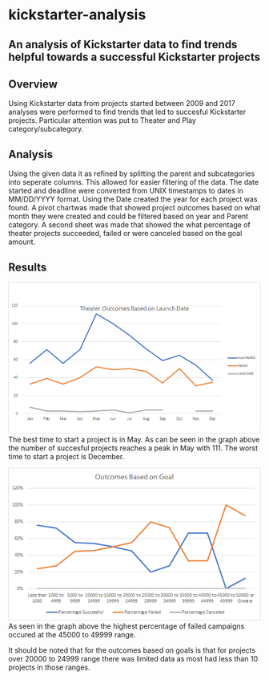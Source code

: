 # kickstarter-analysis
An analysis of Kickstarter data to find trends helpful towards a successful Kickstarter projects
---
## Overview
Using Kickstarter data from projects started between 2009 and 2017 analyses were performed to find trends that led to succesful Kickstarter projects. Particular attention was put to Theater and Play category/subcategory.

## Analysis
Using the given data it as refined by splitting the parent and subcategories into seperate columns. This allowed for easier filtering of the data. The date started and deadline were converted from UNIX timestamps to dates in MM/DD/YYYY format. Using the Date created the year for each project was found. A pivot chartwas made that showed project outcomes based on what month they were created and could be filtered based on year and Parent category. A second sheet was made that showed the what percentage of theater projects succeeded, failed or were canceled based on the goal amount.

## Results
![Theater_Outcomes_vs_Launch](https://github.com/aneou/kickstarter-analysis/blob/main/Resources/Theater_Outcomes_vs_Launch.png)
The best time to start a project is in May. As can be seen in the graph above the number of succesful projects reaches a peak in May with 111. The worst time to start a project is December.


![Outcomes_vs_Goals](https://github.com/aneou/kickstarter-analysis/blob/main/Resources/Outcomes_vs_Goals.png)
As seen in the graph above the highest percentage of failed campaigns occured at the 45000 to 49999 range.

It should be noted that for the outcomes based on goals is that for projects over 20000 to 24999 range there was limited data as most had less than 10 projects in those ranges.
